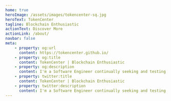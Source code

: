 ```yaml
---
home: true
heroImage: /assets/images/tokencenter-sq.jpg
heroText: TokenCenter
tagline: Blockchain Enthusiastic
actionText: Discover More
actionLink: /about/
navbar: false
meta: 
    - property: og:url
      content: https://tokencenter.github.io/
    - property: og:title
      content: TokenCenter | Blockchain Enthusiastic
    - property: og:description
      content: I'm a Software Engineer continually seeking and testing new tools and opportunities for innovation.
    - property: twitter:title
      content: TokenCenter | Blockchain Enthusiastic
    - property: twitter:description
      content: I'm a Software Engineer continually seeking and testing new tools and opportunities for innovation.
---
```


<p class="social">
    <a href="https://github.com/tokencenter" target="_blank"><i class="fab fa-2x fa-github"></i></a> 
    <a href="https://twitter.com/" target="_blank"><i class="fab fa-2x fa-twitter"></i></a> 
    <a href="https://www.linkedin.com/" target="_blank"><i class="fab fa-2x fa-linkedin-in"></i></a>
    <a href="https://www.instagram.com/" target="_blank"><i class="fab fa-2x fa-instagram"></i></a>
    <a href="https://tokencenter.medium.com" target="_blank"><i class="fab fa-2x fa-medium-m"></i></a>
</p>

